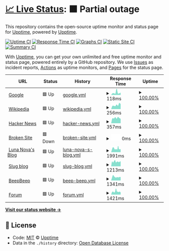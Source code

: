 # [📈 Live Status](https://demo.upptime.js.org): <!--live status--> **🟧 Partial outage**

This repository contains the open-source uptime monitor and status page for [Upptime](https://upptime.js.org), powered by [Upptime](https://github.com/upptime/upptime).

[![Uptime CI](https://github.com/koj-co/upptime/workflows/Uptime%20CI/badge.svg)](https://github.com/koj-co/upptime/actions?query=workflow%3A%22Uptime+CI%22)
[![Response Time CI](https://github.com/koj-co/upptime/workflows/Response%20Time%20CI/badge.svg)](https://github.com/koj-co/upptime/actions?query=workflow%3A%22Response+Time+CI%22)
[![Graphs CI](https://github.com/koj-co/upptime/workflows/Graphs%20CI/badge.svg)](https://github.com/koj-co/upptime/actions?query=workflow%3A%22Graphs+CI%22)
[![Static Site CI](https://github.com/koj-co/upptime/workflows/Static%20Site%20CI/badge.svg)](https://github.com/koj-co/upptime/actions?query=workflow%3A%22Static+Site+CI%22)
[![Summary CI](https://github.com/koj-co/upptime/workflows/Summary%20CI/badge.svg)](https://github.com/koj-co/upptime/actions?query=workflow%3A%22Summary+CI%22)

With [Upptime](https://upptime.js.org), you can get your own unlimited and free uptime monitor and status page, powered entirely by a GitHub repository. We use [Issues](https://github.com/upptime/upptime/issues) as incident reports, [Actions](https://github.com/upptime/upptime/actions) as uptime monitors, and [Pages](https://demo.upptime.js.org) for the status page.

<!--start: status pages-->
<!-- This summary is generated by Upptime (https://github.com/upptime/upptime) -->
<!-- Do not edit this manually, your changes will be overwritten -->
<!-- prettier-ignore -->
| URL | Status | History | Response Time | Uptime |
| --- | ------ | ------- | ------------- | ------ |
| <img alt="" src="https://favicons.githubusercontent.com/www.google.com" height="13"> [Google](https://www.google.com) | 🟩 Up | [google.yml](https://github.com/AmazonPython/upptime.github.io/commits/HEAD/history/google.yml) | <details><summary><img alt="Response time graph" src="./graphs/google/response-time-week.png" height="20"> 118ms</summary><br><a href="https://demo.upptime.js.org/history/google"><img alt="Response time 98" src="https://img.shields.io/endpoint?url=https%3A%2F%2Fraw.githubusercontent.com%2FAmazonPython%2Fupptime.github.io%2FHEAD%2Fapi%2Fgoogle%2Fresponse-time.json"></a><br><a href="https://demo.upptime.js.org/history/google"><img alt="24-hour response time 148" src="https://img.shields.io/endpoint?url=https%3A%2F%2Fraw.githubusercontent.com%2FAmazonPython%2Fupptime.github.io%2FHEAD%2Fapi%2Fgoogle%2Fresponse-time-day.json"></a><br><a href="https://demo.upptime.js.org/history/google"><img alt="7-day response time 118" src="https://img.shields.io/endpoint?url=https%3A%2F%2Fraw.githubusercontent.com%2FAmazonPython%2Fupptime.github.io%2FHEAD%2Fapi%2Fgoogle%2Fresponse-time-week.json"></a><br><a href="https://demo.upptime.js.org/history/google"><img alt="30-day response time 92" src="https://img.shields.io/endpoint?url=https%3A%2F%2Fraw.githubusercontent.com%2FAmazonPython%2Fupptime.github.io%2FHEAD%2Fapi%2Fgoogle%2Fresponse-time-month.json"></a><br><a href="https://demo.upptime.js.org/history/google"><img alt="1-year response time 100" src="https://img.shields.io/endpoint?url=https%3A%2F%2Fraw.githubusercontent.com%2FAmazonPython%2Fupptime.github.io%2FHEAD%2Fapi%2Fgoogle%2Fresponse-time-year.json"></a></details> | <details><summary><a href="https://demo.upptime.js.org/history/google">100.00%</a></summary><a href="https://demo.upptime.js.org/history/google"><img alt="All-time uptime 100.00%" src="https://img.shields.io/endpoint?url=https%3A%2F%2Fraw.githubusercontent.com%2FAmazonPython%2Fupptime.github.io%2FHEAD%2Fapi%2Fgoogle%2Fuptime.json"></a><br><a href="https://demo.upptime.js.org/history/google"><img alt="24-hour uptime 100.00%" src="https://img.shields.io/endpoint?url=https%3A%2F%2Fraw.githubusercontent.com%2FAmazonPython%2Fupptime.github.io%2FHEAD%2Fapi%2Fgoogle%2Fuptime-day.json"></a><br><a href="https://demo.upptime.js.org/history/google"><img alt="7-day uptime 100.00%" src="https://img.shields.io/endpoint?url=https%3A%2F%2Fraw.githubusercontent.com%2FAmazonPython%2Fupptime.github.io%2FHEAD%2Fapi%2Fgoogle%2Fuptime-week.json"></a><br><a href="https://demo.upptime.js.org/history/google"><img alt="30-day uptime 100.00%" src="https://img.shields.io/endpoint?url=https%3A%2F%2Fraw.githubusercontent.com%2FAmazonPython%2Fupptime.github.io%2FHEAD%2Fapi%2Fgoogle%2Fuptime-month.json"></a><br><a href="https://demo.upptime.js.org/history/google"><img alt="1-year uptime 100.00%" src="https://img.shields.io/endpoint?url=https%3A%2F%2Fraw.githubusercontent.com%2FAmazonPython%2Fupptime.github.io%2FHEAD%2Fapi%2Fgoogle%2Fuptime-year.json"></a></details>
| <img alt="" src="https://favicons.githubusercontent.com/en.wikipedia.org" height="13"> [Wikipedia](https://en.wikipedia.org) | 🟩 Up | [wikipedia.yml](https://github.com/AmazonPython/upptime.github.io/commits/HEAD/history/wikipedia.yml) | <details><summary><img alt="Response time graph" src="./graphs/wikipedia/response-time-week.png" height="20"> 256ms</summary><br><a href="https://demo.upptime.js.org/history/wikipedia"><img alt="Response time 198" src="https://img.shields.io/endpoint?url=https%3A%2F%2Fraw.githubusercontent.com%2FAmazonPython%2Fupptime.github.io%2FHEAD%2Fapi%2Fwikipedia%2Fresponse-time.json"></a><br><a href="https://demo.upptime.js.org/history/wikipedia"><img alt="24-hour response time 228" src="https://img.shields.io/endpoint?url=https%3A%2F%2Fraw.githubusercontent.com%2FAmazonPython%2Fupptime.github.io%2FHEAD%2Fapi%2Fwikipedia%2Fresponse-time-day.json"></a><br><a href="https://demo.upptime.js.org/history/wikipedia"><img alt="7-day response time 256" src="https://img.shields.io/endpoint?url=https%3A%2F%2Fraw.githubusercontent.com%2FAmazonPython%2Fupptime.github.io%2FHEAD%2Fapi%2Fwikipedia%2Fresponse-time-week.json"></a><br><a href="https://demo.upptime.js.org/history/wikipedia"><img alt="30-day response time 280" src="https://img.shields.io/endpoint?url=https%3A%2F%2Fraw.githubusercontent.com%2FAmazonPython%2Fupptime.github.io%2FHEAD%2Fapi%2Fwikipedia%2Fresponse-time-month.json"></a><br><a href="https://demo.upptime.js.org/history/wikipedia"><img alt="1-year response time 214" src="https://img.shields.io/endpoint?url=https%3A%2F%2Fraw.githubusercontent.com%2FAmazonPython%2Fupptime.github.io%2FHEAD%2Fapi%2Fwikipedia%2Fresponse-time-year.json"></a></details> | <details><summary><a href="https://demo.upptime.js.org/history/wikipedia">100.00%</a></summary><a href="https://demo.upptime.js.org/history/wikipedia"><img alt="All-time uptime 100.00%" src="https://img.shields.io/endpoint?url=https%3A%2F%2Fraw.githubusercontent.com%2FAmazonPython%2Fupptime.github.io%2FHEAD%2Fapi%2Fwikipedia%2Fuptime.json"></a><br><a href="https://demo.upptime.js.org/history/wikipedia"><img alt="24-hour uptime 100.00%" src="https://img.shields.io/endpoint?url=https%3A%2F%2Fraw.githubusercontent.com%2FAmazonPython%2Fupptime.github.io%2FHEAD%2Fapi%2Fwikipedia%2Fuptime-day.json"></a><br><a href="https://demo.upptime.js.org/history/wikipedia"><img alt="7-day uptime 100.00%" src="https://img.shields.io/endpoint?url=https%3A%2F%2Fraw.githubusercontent.com%2FAmazonPython%2Fupptime.github.io%2FHEAD%2Fapi%2Fwikipedia%2Fuptime-week.json"></a><br><a href="https://demo.upptime.js.org/history/wikipedia"><img alt="30-day uptime 100.00%" src="https://img.shields.io/endpoint?url=https%3A%2F%2Fraw.githubusercontent.com%2FAmazonPython%2Fupptime.github.io%2FHEAD%2Fapi%2Fwikipedia%2Fuptime-month.json"></a><br><a href="https://demo.upptime.js.org/history/wikipedia"><img alt="1-year uptime 100.00%" src="https://img.shields.io/endpoint?url=https%3A%2F%2Fraw.githubusercontent.com%2FAmazonPython%2Fupptime.github.io%2FHEAD%2Fapi%2Fwikipedia%2Fuptime-year.json"></a></details>
| <img alt="" src="https://favicons.githubusercontent.com/news.ycombinator.com" height="13"> [Hacker News](https://news.ycombinator.com) | 🟩 Up | [hacker-news.yml](https://github.com/AmazonPython/upptime.github.io/commits/HEAD/history/hacker-news.yml) | <details><summary><img alt="Response time graph" src="./graphs/hacker-news/response-time-week.png" height="20"> 357ms</summary><br><a href="https://demo.upptime.js.org/history/hacker-news"><img alt="Response time 413" src="https://img.shields.io/endpoint?url=https%3A%2F%2Fraw.githubusercontent.com%2FAmazonPython%2Fupptime.github.io%2FHEAD%2Fapi%2Fhacker-news%2Fresponse-time.json"></a><br><a href="https://demo.upptime.js.org/history/hacker-news"><img alt="24-hour response time 300" src="https://img.shields.io/endpoint?url=https%3A%2F%2Fraw.githubusercontent.com%2FAmazonPython%2Fupptime.github.io%2FHEAD%2Fapi%2Fhacker-news%2Fresponse-time-day.json"></a><br><a href="https://demo.upptime.js.org/history/hacker-news"><img alt="7-day response time 357" src="https://img.shields.io/endpoint?url=https%3A%2F%2Fraw.githubusercontent.com%2FAmazonPython%2Fupptime.github.io%2FHEAD%2Fapi%2Fhacker-news%2Fresponse-time-week.json"></a><br><a href="https://demo.upptime.js.org/history/hacker-news"><img alt="30-day response time 352" src="https://img.shields.io/endpoint?url=https%3A%2F%2Fraw.githubusercontent.com%2FAmazonPython%2Fupptime.github.io%2FHEAD%2Fapi%2Fhacker-news%2Fresponse-time-month.json"></a><br><a href="https://demo.upptime.js.org/history/hacker-news"><img alt="1-year response time 409" src="https://img.shields.io/endpoint?url=https%3A%2F%2Fraw.githubusercontent.com%2FAmazonPython%2Fupptime.github.io%2FHEAD%2Fapi%2Fhacker-news%2Fresponse-time-year.json"></a></details> | <details><summary><a href="https://demo.upptime.js.org/history/hacker-news">100.00%</a></summary><a href="https://demo.upptime.js.org/history/hacker-news"><img alt="All-time uptime 99.97%" src="https://img.shields.io/endpoint?url=https%3A%2F%2Fraw.githubusercontent.com%2FAmazonPython%2Fupptime.github.io%2FHEAD%2Fapi%2Fhacker-news%2Fuptime.json"></a><br><a href="https://demo.upptime.js.org/history/hacker-news"><img alt="24-hour uptime 100.00%" src="https://img.shields.io/endpoint?url=https%3A%2F%2Fraw.githubusercontent.com%2FAmazonPython%2Fupptime.github.io%2FHEAD%2Fapi%2Fhacker-news%2Fuptime-day.json"></a><br><a href="https://demo.upptime.js.org/history/hacker-news"><img alt="7-day uptime 100.00%" src="https://img.shields.io/endpoint?url=https%3A%2F%2Fraw.githubusercontent.com%2FAmazonPython%2Fupptime.github.io%2FHEAD%2Fapi%2Fhacker-news%2Fuptime-week.json"></a><br><a href="https://demo.upptime.js.org/history/hacker-news"><img alt="30-day uptime 100.00%" src="https://img.shields.io/endpoint?url=https%3A%2F%2Fraw.githubusercontent.com%2FAmazonPython%2Fupptime.github.io%2FHEAD%2Fapi%2Fhacker-news%2Fuptime-month.json"></a><br><a href="https://demo.upptime.js.org/history/hacker-news"><img alt="1-year uptime 99.96%" src="https://img.shields.io/endpoint?url=https%3A%2F%2Fraw.githubusercontent.com%2FAmazonPython%2Fupptime.github.io%2FHEAD%2Fapi%2Fhacker-news%2Fuptime-year.json"></a></details>
| <img alt="" src="https://favicons.githubusercontent.com/thissitedoesnotexist.com" height="13"> [Broken Site](https://thissitedoesnotexist.com) | 🟥 Down | [broken-site.yml](https://github.com/AmazonPython/upptime.github.io/commits/HEAD/history/broken-site.yml) | <details><summary><img alt="Response time graph" src="./graphs/broken-site/response-time-week.png" height="20"> 0ms</summary><br><a href="https://demo.upptime.js.org/history/broken-site"><img alt="Response time 0" src="https://img.shields.io/endpoint?url=https%3A%2F%2Fraw.githubusercontent.com%2FAmazonPython%2Fupptime.github.io%2FHEAD%2Fapi%2Fbroken-site%2Fresponse-time.json"></a><br><a href="https://demo.upptime.js.org/history/broken-site"><img alt="24-hour response time 0" src="https://img.shields.io/endpoint?url=https%3A%2F%2Fraw.githubusercontent.com%2FAmazonPython%2Fupptime.github.io%2FHEAD%2Fapi%2Fbroken-site%2Fresponse-time-day.json"></a><br><a href="https://demo.upptime.js.org/history/broken-site"><img alt="7-day response time 0" src="https://img.shields.io/endpoint?url=https%3A%2F%2Fraw.githubusercontent.com%2FAmazonPython%2Fupptime.github.io%2FHEAD%2Fapi%2Fbroken-site%2Fresponse-time-week.json"></a><br><a href="https://demo.upptime.js.org/history/broken-site"><img alt="30-day response time 0" src="https://img.shields.io/endpoint?url=https%3A%2F%2Fraw.githubusercontent.com%2FAmazonPython%2Fupptime.github.io%2FHEAD%2Fapi%2Fbroken-site%2Fresponse-time-month.json"></a><br><a href="https://demo.upptime.js.org/history/broken-site"><img alt="1-year response time 0" src="https://img.shields.io/endpoint?url=https%3A%2F%2Fraw.githubusercontent.com%2FAmazonPython%2Fupptime.github.io%2FHEAD%2Fapi%2Fbroken-site%2Fresponse-time-year.json"></a></details> | <details><summary><a href="https://demo.upptime.js.org/history/broken-site">100.00%</a></summary><a href="https://demo.upptime.js.org/history/broken-site"><img alt="All-time uptime 100.00%" src="https://img.shields.io/endpoint?url=https%3A%2F%2Fraw.githubusercontent.com%2FAmazonPython%2Fupptime.github.io%2FHEAD%2Fapi%2Fbroken-site%2Fuptime.json"></a><br><a href="https://demo.upptime.js.org/history/broken-site"><img alt="24-hour uptime 100.00%" src="https://img.shields.io/endpoint?url=https%3A%2F%2Fraw.githubusercontent.com%2FAmazonPython%2Fupptime.github.io%2FHEAD%2Fapi%2Fbroken-site%2Fuptime-day.json"></a><br><a href="https://demo.upptime.js.org/history/broken-site"><img alt="7-day uptime 100.00%" src="https://img.shields.io/endpoint?url=https%3A%2F%2Fraw.githubusercontent.com%2FAmazonPython%2Fupptime.github.io%2FHEAD%2Fapi%2Fbroken-site%2Fuptime-week.json"></a><br><a href="https://demo.upptime.js.org/history/broken-site"><img alt="30-day uptime 100.00%" src="https://img.shields.io/endpoint?url=https%3A%2F%2Fraw.githubusercontent.com%2FAmazonPython%2Fupptime.github.io%2FHEAD%2Fapi%2Fbroken-site%2Fuptime-month.json"></a><br><a href="https://demo.upptime.js.org/history/broken-site"><img alt="1-year uptime 100.00%" src="https://img.shields.io/endpoint?url=https%3A%2F%2Fraw.githubusercontent.com%2FAmazonPython%2Fupptime.github.io%2FHEAD%2Fapi%2Fbroken-site%2Fuptime-year.json"></a></details>
| <img alt="" src="https://lunanova.top/static/images/favicon/favicon.ico" height="13"> [Luna Nova's Blog](https://lunanova.top) | 🟩 Up | [luna-nova-s-blog.yml](https://github.com/AmazonPython/upptime.github.io/commits/HEAD/history/luna-nova-s-blog.yml) | <details><summary><img alt="Response time graph" src="./graphs/luna-nova-s-blog/response-time-week.png" height="20"> 1991ms</summary><br><a href="https://demo.upptime.js.org/history/luna-nova-s-blog"><img alt="Response time 1915" src="https://img.shields.io/endpoint?url=https%3A%2F%2Fraw.githubusercontent.com%2FAmazonPython%2Fupptime.github.io%2FHEAD%2Fapi%2Fluna-nova-s-blog%2Fresponse-time.json"></a><br><a href="https://demo.upptime.js.org/history/luna-nova-s-blog"><img alt="24-hour response time 2261" src="https://img.shields.io/endpoint?url=https%3A%2F%2Fraw.githubusercontent.com%2FAmazonPython%2Fupptime.github.io%2FHEAD%2Fapi%2Fluna-nova-s-blog%2Fresponse-time-day.json"></a><br><a href="https://demo.upptime.js.org/history/luna-nova-s-blog"><img alt="7-day response time 1991" src="https://img.shields.io/endpoint?url=https%3A%2F%2Fraw.githubusercontent.com%2FAmazonPython%2Fupptime.github.io%2FHEAD%2Fapi%2Fluna-nova-s-blog%2Fresponse-time-week.json"></a><br><a href="https://demo.upptime.js.org/history/luna-nova-s-blog"><img alt="30-day response time 1708" src="https://img.shields.io/endpoint?url=https%3A%2F%2Fraw.githubusercontent.com%2FAmazonPython%2Fupptime.github.io%2FHEAD%2Fapi%2Fluna-nova-s-blog%2Fresponse-time-month.json"></a><br><a href="https://demo.upptime.js.org/history/luna-nova-s-blog"><img alt="1-year response time 1920" src="https://img.shields.io/endpoint?url=https%3A%2F%2Fraw.githubusercontent.com%2FAmazonPython%2Fupptime.github.io%2FHEAD%2Fapi%2Fluna-nova-s-blog%2Fresponse-time-year.json"></a></details> | <details><summary><a href="https://demo.upptime.js.org/history/luna-nova-s-blog">100.00%</a></summary><a href="https://demo.upptime.js.org/history/luna-nova-s-blog"><img alt="All-time uptime 99.82%" src="https://img.shields.io/endpoint?url=https%3A%2F%2Fraw.githubusercontent.com%2FAmazonPython%2Fupptime.github.io%2FHEAD%2Fapi%2Fluna-nova-s-blog%2Fuptime.json"></a><br><a href="https://demo.upptime.js.org/history/luna-nova-s-blog"><img alt="24-hour uptime 100.00%" src="https://img.shields.io/endpoint?url=https%3A%2F%2Fraw.githubusercontent.com%2FAmazonPython%2Fupptime.github.io%2FHEAD%2Fapi%2Fluna-nova-s-blog%2Fuptime-day.json"></a><br><a href="https://demo.upptime.js.org/history/luna-nova-s-blog"><img alt="7-day uptime 100.00%" src="https://img.shields.io/endpoint?url=https%3A%2F%2Fraw.githubusercontent.com%2FAmazonPython%2Fupptime.github.io%2FHEAD%2Fapi%2Fluna-nova-s-blog%2Fuptime-week.json"></a><br><a href="https://demo.upptime.js.org/history/luna-nova-s-blog"><img alt="30-day uptime 100.00%" src="https://img.shields.io/endpoint?url=https%3A%2F%2Fraw.githubusercontent.com%2FAmazonPython%2Fupptime.github.io%2FHEAD%2Fapi%2Fluna-nova-s-blog%2Fuptime-month.json"></a><br><a href="https://demo.upptime.js.org/history/luna-nova-s-blog"><img alt="1-year uptime 99.91%" src="https://img.shields.io/endpoint?url=https%3A%2F%2Fraw.githubusercontent.com%2FAmazonPython%2Fupptime.github.io%2FHEAD%2Fapi%2Fluna-nova-s-blog%2Fuptime-year.json"></a></details>
| <img alt="" src="https://slug.lunanova.top/images/favicon.jpg" height="13"> [Slug blog](https://slug.lunanova.top) | 🟩 Up | [slug-blog.yml](https://github.com/AmazonPython/upptime.github.io/commits/HEAD/history/slug-blog.yml) | <details><summary><img alt="Response time graph" src="./graphs/slug-blog/response-time-week.png" height="20"> 1213ms</summary><br><a href="https://demo.upptime.js.org/history/slug-blog"><img alt="Response time 1295" src="https://img.shields.io/endpoint?url=https%3A%2F%2Fraw.githubusercontent.com%2FAmazonPython%2Fupptime.github.io%2FHEAD%2Fapi%2Fslug-blog%2Fresponse-time.json"></a><br><a href="https://demo.upptime.js.org/history/slug-blog"><img alt="24-hour response time 1410" src="https://img.shields.io/endpoint?url=https%3A%2F%2Fraw.githubusercontent.com%2FAmazonPython%2Fupptime.github.io%2FHEAD%2Fapi%2Fslug-blog%2Fresponse-time-day.json"></a><br><a href="https://demo.upptime.js.org/history/slug-blog"><img alt="7-day response time 1213" src="https://img.shields.io/endpoint?url=https%3A%2F%2Fraw.githubusercontent.com%2FAmazonPython%2Fupptime.github.io%2FHEAD%2Fapi%2Fslug-blog%2Fresponse-time-week.json"></a><br><a href="https://demo.upptime.js.org/history/slug-blog"><img alt="30-day response time 1177" src="https://img.shields.io/endpoint?url=https%3A%2F%2Fraw.githubusercontent.com%2FAmazonPython%2Fupptime.github.io%2FHEAD%2Fapi%2Fslug-blog%2Fresponse-time-month.json"></a><br><a href="https://demo.upptime.js.org/history/slug-blog"><img alt="1-year response time 1313" src="https://img.shields.io/endpoint?url=https%3A%2F%2Fraw.githubusercontent.com%2FAmazonPython%2Fupptime.github.io%2FHEAD%2Fapi%2Fslug-blog%2Fresponse-time-year.json"></a></details> | <details><summary><a href="https://demo.upptime.js.org/history/slug-blog">100.00%</a></summary><a href="https://demo.upptime.js.org/history/slug-blog"><img alt="All-time uptime 99.81%" src="https://img.shields.io/endpoint?url=https%3A%2F%2Fraw.githubusercontent.com%2FAmazonPython%2Fupptime.github.io%2FHEAD%2Fapi%2Fslug-blog%2Fuptime.json"></a><br><a href="https://demo.upptime.js.org/history/slug-blog"><img alt="24-hour uptime 100.00%" src="https://img.shields.io/endpoint?url=https%3A%2F%2Fraw.githubusercontent.com%2FAmazonPython%2Fupptime.github.io%2FHEAD%2Fapi%2Fslug-blog%2Fuptime-day.json"></a><br><a href="https://demo.upptime.js.org/history/slug-blog"><img alt="7-day uptime 100.00%" src="https://img.shields.io/endpoint?url=https%3A%2F%2Fraw.githubusercontent.com%2FAmazonPython%2Fupptime.github.io%2FHEAD%2Fapi%2Fslug-blog%2Fuptime-week.json"></a><br><a href="https://demo.upptime.js.org/history/slug-blog"><img alt="30-day uptime 100.00%" src="https://img.shields.io/endpoint?url=https%3A%2F%2Fraw.githubusercontent.com%2FAmazonPython%2Fupptime.github.io%2FHEAD%2Fapi%2Fslug-blog%2Fuptime-month.json"></a><br><a href="https://demo.upptime.js.org/history/slug-blog"><img alt="1-year uptime 99.90%" src="https://img.shields.io/endpoint?url=https%3A%2F%2Fraw.githubusercontent.com%2FAmazonPython%2Fupptime.github.io%2FHEAD%2Fapi%2Fslug-blog%2Fuptime-year.json"></a></details>
| <img alt="" src="https://beepbeep.lunanova.top/images/favicon.png" height="13"> [BeepBeep](https://beepbeep.lunanova.top) | 🟩 Up | [beep-beep.yml](https://github.com/AmazonPython/upptime.github.io/commits/HEAD/history/beep-beep.yml) | <details><summary><img alt="Response time graph" src="./graphs/beep-beep/response-time-week.png" height="20"> 1341ms</summary><br><a href="https://demo.upptime.js.org/history/beep-beep"><img alt="Response time 1341" src="https://img.shields.io/endpoint?url=https%3A%2F%2Fraw.githubusercontent.com%2FAmazonPython%2Fupptime.github.io%2FHEAD%2Fapi%2Fbeep-beep%2Fresponse-time.json"></a><br><a href="https://demo.upptime.js.org/history/beep-beep"><img alt="24-hour response time 1137" src="https://img.shields.io/endpoint?url=https%3A%2F%2Fraw.githubusercontent.com%2FAmazonPython%2Fupptime.github.io%2FHEAD%2Fapi%2Fbeep-beep%2Fresponse-time-day.json"></a><br><a href="https://demo.upptime.js.org/history/beep-beep"><img alt="7-day response time 1341" src="https://img.shields.io/endpoint?url=https%3A%2F%2Fraw.githubusercontent.com%2FAmazonPython%2Fupptime.github.io%2FHEAD%2Fapi%2Fbeep-beep%2Fresponse-time-week.json"></a><br><a href="https://demo.upptime.js.org/history/beep-beep"><img alt="30-day response time 1221" src="https://img.shields.io/endpoint?url=https%3A%2F%2Fraw.githubusercontent.com%2FAmazonPython%2Fupptime.github.io%2FHEAD%2Fapi%2Fbeep-beep%2Fresponse-time-month.json"></a><br><a href="https://demo.upptime.js.org/history/beep-beep"><img alt="1-year response time 1327" src="https://img.shields.io/endpoint?url=https%3A%2F%2Fraw.githubusercontent.com%2FAmazonPython%2Fupptime.github.io%2FHEAD%2Fapi%2Fbeep-beep%2Fresponse-time-year.json"></a></details> | <details><summary><a href="https://demo.upptime.js.org/history/beep-beep">100.00%</a></summary><a href="https://demo.upptime.js.org/history/beep-beep"><img alt="All-time uptime 99.83%" src="https://img.shields.io/endpoint?url=https%3A%2F%2Fraw.githubusercontent.com%2FAmazonPython%2Fupptime.github.io%2FHEAD%2Fapi%2Fbeep-beep%2Fuptime.json"></a><br><a href="https://demo.upptime.js.org/history/beep-beep"><img alt="24-hour uptime 100.00%" src="https://img.shields.io/endpoint?url=https%3A%2F%2Fraw.githubusercontent.com%2FAmazonPython%2Fupptime.github.io%2FHEAD%2Fapi%2Fbeep-beep%2Fuptime-day.json"></a><br><a href="https://demo.upptime.js.org/history/beep-beep"><img alt="7-day uptime 100.00%" src="https://img.shields.io/endpoint?url=https%3A%2F%2Fraw.githubusercontent.com%2FAmazonPython%2Fupptime.github.io%2FHEAD%2Fapi%2Fbeep-beep%2Fuptime-week.json"></a><br><a href="https://demo.upptime.js.org/history/beep-beep"><img alt="30-day uptime 100.00%" src="https://img.shields.io/endpoint?url=https%3A%2F%2Fraw.githubusercontent.com%2FAmazonPython%2Fupptime.github.io%2FHEAD%2Fapi%2Fbeep-beep%2Fuptime-month.json"></a><br><a href="https://demo.upptime.js.org/history/beep-beep"><img alt="1-year uptime 99.90%" src="https://img.shields.io/endpoint?url=https%3A%2F%2Fraw.githubusercontent.com%2FAmazonPython%2Fupptime.github.io%2FHEAD%2Fapi%2Fbeep-beep%2Fuptime-year.json"></a></details>
| <img alt="" src="https://forum.lunanova.top/favicon.ico" height="13"> [Forum](https://forum.lunanova.top) | 🟩 Up | [forum.yml](https://github.com/AmazonPython/upptime.github.io/commits/HEAD/history/forum.yml) | <details><summary><img alt="Response time graph" src="./graphs/forum/response-time-week.png" height="20"> 1421ms</summary><br><a href="https://demo.upptime.js.org/history/forum"><img alt="Response time 1361" src="https://img.shields.io/endpoint?url=https%3A%2F%2Fraw.githubusercontent.com%2FAmazonPython%2Fupptime.github.io%2FHEAD%2Fapi%2Fforum%2Fresponse-time.json"></a><br><a href="https://demo.upptime.js.org/history/forum"><img alt="24-hour response time 1401" src="https://img.shields.io/endpoint?url=https%3A%2F%2Fraw.githubusercontent.com%2FAmazonPython%2Fupptime.github.io%2FHEAD%2Fapi%2Fforum%2Fresponse-time-day.json"></a><br><a href="https://demo.upptime.js.org/history/forum"><img alt="7-day response time 1421" src="https://img.shields.io/endpoint?url=https%3A%2F%2Fraw.githubusercontent.com%2FAmazonPython%2Fupptime.github.io%2FHEAD%2Fapi%2Fforum%2Fresponse-time-week.json"></a><br><a href="https://demo.upptime.js.org/history/forum"><img alt="30-day response time 1304" src="https://img.shields.io/endpoint?url=https%3A%2F%2Fraw.githubusercontent.com%2FAmazonPython%2Fupptime.github.io%2FHEAD%2Fapi%2Fforum%2Fresponse-time-month.json"></a><br><a href="https://demo.upptime.js.org/history/forum"><img alt="1-year response time 1361" src="https://img.shields.io/endpoint?url=https%3A%2F%2Fraw.githubusercontent.com%2FAmazonPython%2Fupptime.github.io%2FHEAD%2Fapi%2Fforum%2Fresponse-time-year.json"></a></details> | <details><summary><a href="https://demo.upptime.js.org/history/forum">100.00%</a></summary><a href="https://demo.upptime.js.org/history/forum"><img alt="All-time uptime 100.00%" src="https://img.shields.io/endpoint?url=https%3A%2F%2Fraw.githubusercontent.com%2FAmazonPython%2Fupptime.github.io%2FHEAD%2Fapi%2Fforum%2Fuptime.json"></a><br><a href="https://demo.upptime.js.org/history/forum"><img alt="24-hour uptime 100.00%" src="https://img.shields.io/endpoint?url=https%3A%2F%2Fraw.githubusercontent.com%2FAmazonPython%2Fupptime.github.io%2FHEAD%2Fapi%2Fforum%2Fuptime-day.json"></a><br><a href="https://demo.upptime.js.org/history/forum"><img alt="7-day uptime 100.00%" src="https://img.shields.io/endpoint?url=https%3A%2F%2Fraw.githubusercontent.com%2FAmazonPython%2Fupptime.github.io%2FHEAD%2Fapi%2Fforum%2Fuptime-week.json"></a><br><a href="https://demo.upptime.js.org/history/forum"><img alt="30-day uptime 100.00%" src="https://img.shields.io/endpoint?url=https%3A%2F%2Fraw.githubusercontent.com%2FAmazonPython%2Fupptime.github.io%2FHEAD%2Fapi%2Fforum%2Fuptime-month.json"></a><br><a href="https://demo.upptime.js.org/history/forum"><img alt="1-year uptime 100.00%" src="https://img.shields.io/endpoint?url=https%3A%2F%2Fraw.githubusercontent.com%2FAmazonPython%2Fupptime.github.io%2FHEAD%2Fapi%2Fforum%2Fuptime-year.json"></a></details>

<!--end: status pages-->

[**Visit our status website →**](https://demo.upptime.js.org)

## 📄 License

- Code: [MIT](./LICENSE) © [Upptime](https://upptime.js.org)
- Data in the `./history` directory: [Open Database License](https://opendatacommons.org/licenses/odbl/1-0/)
